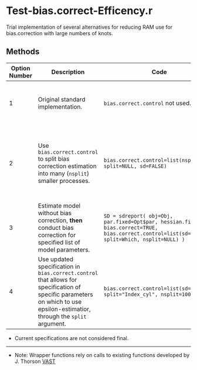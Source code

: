 # Test-bias.correct-Efficency.r

Trial implementation of several alternatives for reducing RAM use for bias.correction with large numbers of knots.

##  Methods

Option Number | Description                     | Code                            | Result
--------------|---------------------------------|---------------------------------|-------------------------
1 | Original standard implementation. | `bias.correct.control` not used.  | Estimation fails on GOA species with `bias.correct=TRUE` and knots > ~ 300 on machine with 32 GB RAM.
2 | Use `bias.correct.control` to split bias correction estimation into many (`nsplit`) smaller processes. | `bias.correct.control=list(nsplit=200, split=NULL, sd=FALSE)` | Can estimate model with 1,000 knots and bias.correct=TRUE **without** running out of memory and failing. However estimation is **slow** ~7 hours.
3 | Estimate model without bias correction, **then** conduct bias correction for specified list of model parameters. | `SD = sdreport( obj=Obj, par.fixed=Opt$par, hessian.fixed=h, bias.correct=TRUE, bias.correct.control=list(sd=FALSE, split=Which, nsplit=NULL) )` | Estimation successful and was **significantly** faster at ~1.5 hours.
4 | Use updated specification in `bias.correct.control` that allows for specification of specific parameters on which to use epsilon-estimatior, through the `split` argument. | `bias.correct.control=list(sd=FALSE, split="Index_cyl", nsplit=100)`  | **Faster** than **Option 2**, taking ~ 3 hours.

* Current specifications are not considered final. 

***

*	Note: Wrapper functions rely on calls to existing functions developed by J. Thorson [VAST](https://github.com/James-Thorson/VAST)



